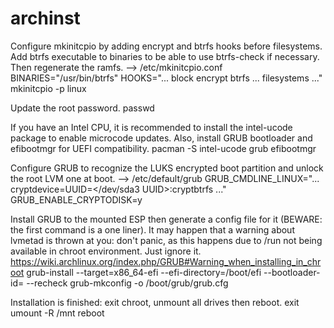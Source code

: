 # archinst

Configure mkinitcpio by adding encrypt and btrfs hooks before filesystems.
Add btrfs executable to binaries to be able to use btrfs-check if necessary.
Then regenerate the ramfs.
--> /etc/mkinitcpio.conf
    BINARIES="/usr/bin/btrfs"
    HOOKS="... block encrypt btrfs ... filesystems ..."
mkinitcpio -p linux

Update the root password.
passwd

If you have an Intel CPU, it is recommended to install the intel-ucode
package to enable microcode updates. Also, install GRUB bootloader and
efibootmgr for UEFI compatibility.
pacman -S intel-ucode grub efibootmgr

Configure GRUB to recognize the LUKS encrypted boot partition and unlock
the root LVM one at boot.
--> /etc/default/grub
    GRUB_CMDLINE_LINUX="... cryptdevice=UUID=</dev/sda3 UUID>:cryptbtrfs ..."
    GRUB_ENABLE_CRYPTODISK=y

Install GRUB to the mounted ESP then generate a config file for it
(BEWARE: the first command is a one liner). It may happen that a warning
about lvmetad is thrown at you: don't panic, as this happens due to /run
not being available in chroot environment. Just ignore it.
https://wiki.archlinux.org/index.php/GRUB#Warning_when_installing_in_chroot
grub-install --target=x86_64-efi
             --efi-directory=/boot/efi
             --bootloader-id=<chosen entry name>
             --recheck
grub-mkconfig -o /boot/grub/grub.cfg

Installation is finished: exit chroot, unmount all drives then reboot.
exit
umount -R /mnt
reboot
